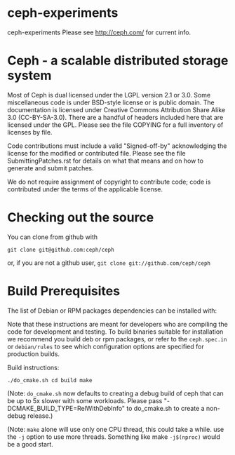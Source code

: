 # ceph-experiments
ceph-experiments
Please see http://ceph.com/ for current info.


# Ceph - a scalable distributed storage system


Most of Ceph is dual licensed under the LGPL version 2.1 or 3.0. Some miscellaneous code is under BSD-style license or is public domain. The documentation is licensed under Creative Commons Attribution Share Alike 3.0 (CC-BY-SA-3.0). There are a handful of headers included here that are licensed under the GPL. Please see the file COPYING for a full inventory of licenses by file.

Code contributions must include a valid "Signed-off-by" acknowledging the license for the modified or contributed file. Please see the file SubmittingPatches.rst for details on what that means and on how to generate and submit patches.

We do not require assignment of copyright to contribute code; code is contributed under the terms of the applicable license.

# Checking out the source

You can clone from github with

`git clone git@github.com:ceph/ceph`


or, if you are not a github user,
`git clone git://github.com/ceph/ceph`

# Build Prerequisites

The list of Debian or RPM packages dependencies can be installed with:

Note that these instructions are meant for developers who are compiling the code for development and testing. To build binaries suitable for installation we recommend you build deb or rpm packages, or refer to the `ceph.spec.in` or `debian/rules` to see which configuration options are specified for production builds.

Build instructions:

`./do_cmake.sh
cd build
make`


(Note: `do_cmake.sh` now defaults to creating a debug build of ceph that can be up to 5x slower with some workloads. Please pass "-DCMAKE_BUILD_TYPE=RelWithDebInfo" to do_cmake.sh to create a non-debug release.)


(Note: `make` alone will use only one CPU thread, this could take a while. use the `-j` option to use more threads. Something like make `-j$(nproc)`  would be a good start.
